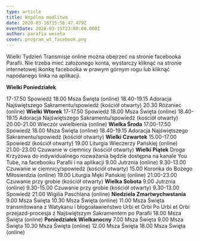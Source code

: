 ```yaml
---
type: article
title: Wspólna modlitwa
date: 2020-03-16T15:56:47.479Z
eventDate: 2020-03-15T23:00:00.000Z
author: parafia wesoła
cover: program_wt_facebook.png
---
```

Wielki Tydzień       Transmisje online można obejrzeć na stronie facebooka Parafii. Nie trzeba mieć założonego konta, wystarczy kliknąć na stronie internetowej ikonkę facebooka w prawym górnym rogu lub kliknąć napodanego linka na aplikacji.

**Wielki Poniedziałek** 

17-17.50   Spowiedź 
18.00   Msza Święta (online)
18.40-19.15   Adoracja Najświętszego Sakramentu/spowiedź (kościół otwarty)
20.30   Różaniec (online)
**Wielki Wtorek**
17-17.50   Spowiedź 
18.00   Msza Święta (online)
18.40-19.15   Adoracja Najświętszego Sakramentu/spowiedź (kościół otwarty)
20.00-21.00   Wieczór uwielbienia (online)
**Wielka Środa**
17.00-17.50   Spowiedź
18.00   Msza Święta (online)
18.40-19.15   Adoracja Najświętszego Sakramentu/spowiedź (kościół otwarty)
**Wielki Czwartek**
15.00-17.00   Spowiedź (kościół otwarty)
19.00   Liturgia Wieczerzy Pańskiej (online)
21.00-23.00   Czuwanie w ciemnicy (kościół otwarty)
**Wielki Piątek**
Droga Krzyżowa do indywidualnego rozważania będzie dostępna na kanale You Tube, na facebooku Parafii i na aplikacji
9.00   Jutrznia (online)
9.30-13.00   Czuwanie w ciemnicy/spowiedź (kościół otwarty)
15.00   Koronka do Bożego Miłosierdzia (online)
19.00   Liturgia Męki Pańskiej (online)
21.00-23.00   Czuwanie przy grobie (kościół otwarty)
**Wielka Sobota**
9.00   Jutrznia (online)
9.30-15.00    Czuwanie przy grobie (kościół otwarty)
9.30-13.00   Spowiedź 
21.00  Wigilia Paschlana (online)
**Niedziela Zmartwychwstania**
9.00   Msza Święta
10.30   Msza Święta (online)
11.00   Msza Święta transmitowana z Watykanu i błogosławieństwo Urbi et Orbi
Po Urbi et Orbi przejazd-procesja z Najświętszym Sakramentem po Parafii
18.00   Msza Święta (online)
**Poniedziałek Wielkanocny**
7.00   Msza Święta
9.00   Msza Święta
10.30   Msza Święta (online)
12.00   Msza Święta
18.00   Msza Święta (online)
